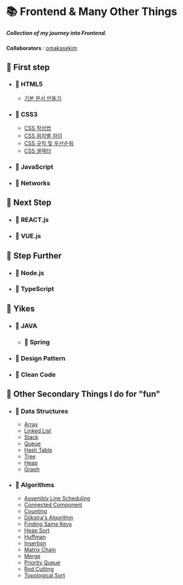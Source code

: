 # 📚 Frontend & Many Other Things

##### Collection of my journey into Frontend.

**Collaborators** : [omakasekim](https://github.com/omakasekim)
<br>

## 📒 First step

- ### 📖 HTML5
  * [기본 문서 만들기](./dump/firstStep.md)


- ### 📖 CSS3
  * [CSS 작성법](./dump/firstCSS.md)
  * [CSS 위치별 차이](./dump/secondCSS.md)
  * [CSS 규칙 및 우선순위](./dump/fourthCSS.md)
  * [CSS 셀렉터](./dump/fifthCSS.md)


- ### 📖 JavaScript

- ### 📖 Networks

## 📕 Next Step

- ### 📖 REACT.js

- ### 📖 VUE.js

## 📗 Step Further

- ### 📖 Node.js

- ### 📖 TypeScript

## 📘 Yikes

- ### 📖 JAVA
  - ### 📖 Spring


- ### 📖 Design Pattern


- ### 📖 Clean Code


## 📙 Other Secondary Things I do for "fun"

- ### 📘 Data Structures
  * [Array](./dump/dsArray.md) 
  * [Linked List](./dump/dsLinkedList.md)
  * [Stack](./dump/dsStack.md)
  * [Queue](./dump/dsQueue.md)
  * [Hash Table](./dump/dsHashTable.md)
  * [Tree](./dump/dsTree.md)
  * [Heap](./dump/dsHeap.md)
  * [Graph](./dump/dsGraph.md)

- ### 📘 Algorithms
  * [Assembly Line Scheduling](./dump/algoALS.md)
  * [Connected Component](./dump/algoConComp.md)
  * [Counting](./dump/algoCounting.md)
  * [Dijkstra's Algorithm](./dump/algoDijkstra.md)
  * [Finding Same Keys](./dump/algoFSK.md)
  * [Heap Sort](./dump/algoHeap.md)
  * [Huffman](./dump/algoHuffman.md)
  * [Insertion](./dump/algoInsert.md)
  * [Matrix Chain](./dump/algoMatChain.md)
  * [Merge](./dump/algoMerge.md)
  * [Priority Queue](./dump/algoPriQueue.md)
  * [Rod Cutting](./dump/algoRodCutt.md)
  * [Topological Sort](./dump/algoTopoSort.md)
